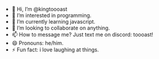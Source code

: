 - 👋 Hi, I’m @kingtoooast
- 👀 I’m interested in programming.
- 🌱 I’m currently learning javascript.
- 💞️ I’m looking to collaborate on anything.
- 📫 How to message me? Just text me on discord: toooast!
- 😄 Pronouns: he/him.
- ⚡ Fun fact: i love laughing at things.

<!---
kingtoooast/kingtoooast is a ✨ special ✨ repository because its `README.md` (this file) appears on your GitHub profile.
You can click the Preview link to take a look at your changes.
--->
